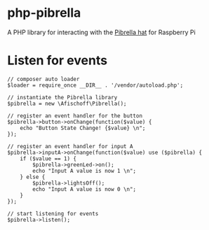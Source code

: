 # php-pibrella
A PHP library for interacting with the [Pibrella hat](http://pibrella.com/) for Raspberry Pi

# Listen for events
    // composer auto loader
    $loader = require_once __DIR__ . '/vendor/autoload.php';
    
    // instantiate the Pibrella library
    $pibrella = new \Afischoff\Pibrella();
    
    // register an event handler for the button
    $pibrella->button->onChange(function($value) {
    	echo "Button State Change! {$value} \n";
    });
    
    // register an event handler for input A
    $pibrella->inputA->onChange(function($value) use ($pibrella) {
    	if ($value == 1) {
    		$pibrella->greenLed->on();
    		echo "Input A value is now 1 \n";
    	} else {
    		$pibrella->lightsOff();
    		echo "Input A value is now 0 \n";
    	}
    });
    
    // start listening for events
    $pibrella->listen();